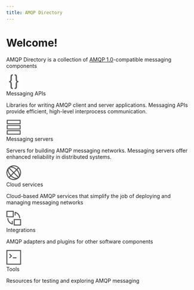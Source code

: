 ```yaml
---
title: AMQP Directory
---
```


<div id="-overview" markdown="1">
<div id="-opener" markdown="1">
<div id="-welcome" markdown="1">

# Welcome!

</div>
<div id="-purpose" markdown="1">

AMQP Directory is a collection of
[AMQP 1.0](https://www.amqp.org/)-compatible messaging components

</div>
</div>
<div class="category-summary">
  <a class="summary-icon" href="apis.html"><img src="images/icons/api.svg" height="40" width="40"/></a>
  <div class="summary-text">
    <a class="summary-title">Messaging APIs</a>
    <p class="summary-description">
      Libraries for writing AMQP client and server applications.  Messaging
      APIs provide efficient, high-level interprocess communication.
    </p>
  </div>
</div>
<div class="category-summary">
  <a class="summary-icon" href="servers.html"><img src="images/icons/server.svg" height="40" width="40"/></a>
  <div class="summary-text">
    <a class="summary-title">Messaging servers</a>
    <p class="summary-description">
      Servers for building AMQP messaging networks.  Messaging servers offer
      enhanced reliability in distributed systems.
    </p>
  </div>
</div>
<div class="category-summary">
  <a class="summary-icon" href="services.html"><img src="images/icons/service.svg" height="40" width="40"/></a>
  <div class="summary-text">
    <a class="summary-title">Cloud services</a>
    <p class="summary-description">
      Cloud-based AMQP services that simplify the job of deploying and
      managing messaging networks
    </p>
  </div>
</div>
<div class="category-summary">
  <a class="summary-icon" href="integrations.html"><img src="images/icons/integration.svg" height="40" width="40"/></a>
  <div class="summary-text">
    <a class="summary-title">Integrations</a>
    <p class="summary-description">
      AMQP adapters and plugins for other software components
    </p>
  </div>
</div>
<div class="category-summary">
  <a class="summary-icon" href="tools.html"><img src="images/icons/tool.svg" height="40" width="40"/></a>
  <div class="summary-text">
    <a class="summary-title">Tools</a>
    <p class="summary-description">
      Resources for testing and exploring AMQP messaging
    </p>
  </div>
</div>
</div>
